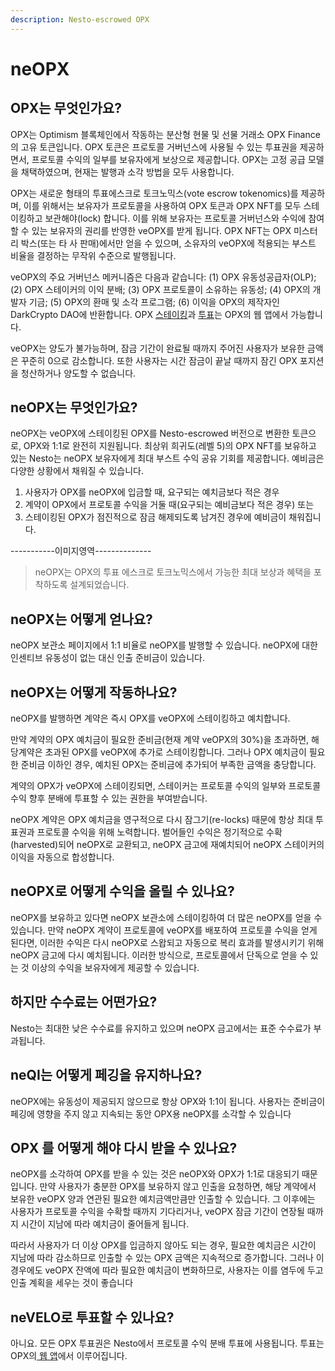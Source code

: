 ```yaml
---
description: Nesto-escrowed OPX
---
```


# neOPX

## OPX는 무엇인가요?

OPX는 Optimism 블록체인에서 작동하는 분산형 현물 및 선물 거래소 OPX Finance의 고유 토큰입니다. OPX 토큰은 프로토콜 거버넌스에 사용될 수 있는 투표권을 제공하면서, 프로토콜 수익의 일부를 보유자에게 보상으로 제공합니다. OPX는 고정 공급 모델을 채택하였으며, 현재는 발행과 소각 방법을 모두 사용합니다.

OPX는 새로운 형태의 투표에스크로 토크노믹스(vote escrow tokenomics)를 제공하며, 이를 위해서는 보유자가 프로토콜을 사용하여 OPX 토큰과 OPX NFT를 모두 스테이킹하고 보관해야(lock) 합니다. 이를 위해 보유자는 프로토콜 거버넌스와 수익에 참여할 수 있는 보유자의 권리를 반영한 ​​veOPX를 받게 됩니다. OPX NFT는 OPX 미스터리 박스(또는 타 사 판매)에서만 얻을 수 있으며, 소유자의 veOPX에 적용되는 부스트 비율을 결정하는 무작위 수준으로 발행됩니다.

veOPX의 주요 거버넌스 메커니즘은 다음과 같습니다: (1) OPX 유동성공급자(OLP); (2) OPX 스테이커의 이익 분배; (3) OPX 프로토콜이 소유하는 유동성; (4) OPX의 개발자 기금; (5) OPX의 환매 및 소각 프로그램; (6) 이익을 OPX의 제작자인 DarkCrypto DAO에 반환합니다. OPX [스테이킹](https://www.opx.finance/#/stake)과 [투표](https://www.opx.finance/#/vote)는 OPX의 웹 앱에서 가능합니다.

veOPX는 양도가 불가능하며, 잠금 기간이 완료될 때까지 주어진 사용자가 보유한 금액은 꾸준히 0으로 감소합니다. 또한 사용자는 시간 잠금이 끝날 때까지 잠긴 OPX 포지션을 청산하거나 양도할 수 없습니다.

## neOPX는 무엇인가요?

neOPX는 veOPX에 스테이킹된 OPX를 Nesto-escrowed 버전으로 변환한 토큰으로, OPX와 1:1로 완전히 지원됩니다. 최상위 희귀도(레벨 5)의 OPX NFT를 보유하고 있는 Nesto는 neOPX 보유자에게 최대 부스트 수익 공유 기회를 제공합니다. 예비금은 다양한 상황에서 채워질 수 있습니다.&#x20;

1. 사용자가 OPX를 neOPX에 입금할 때, 요구되는 예치금보다 적은 경우
2. 계약이 OPX에서 프로토콜 수익을 거둘 때(요구되는 예비금보다 적은 경우) 또는
3. 스테이킹된 OPX가 점진적으로 잠금 해제되도록 남겨진 경우에 예비금이 채워집니다.

\-----------이미지영역--------------

> neOPX는 OPX의 투표 에스크로 토크노믹스에서 가능한 최대 보상과 혜택을 포착하도록 설계되었습니다.

## neOPX는 어떻게 얻나요?

neOPX 보관소 페이지에서 1:1 비율로 neOPX를 발행할 수 있습니다. neOPX에 대한 인센티브 유동성이 없는 대신 인출 준비금이 있습니다.

## neOPX는 어떻게 작동하나요?

neOPX를 발행하면 계약은 즉시 OPX를 veOPX에 스테이킹하고 예치합니다.&#x20;

만약 계약의 OPX 예치금이 필요한 준비금(현재 계약 veOPX의 30%)을 초과하면, 해당계약은 초과된 OPX를 veOPX에 추가로 스테이킹합니다. 그러나 OPX 예치금이 필요한 준비금 이하인 경우, 예치된 OPX는 준비금에 추가되어 부족한 금액을 충당합니다.

계약의 OPX가 veOPX에 스테이킹되면, 스테이커는 프로토콜 수익의 일부와 프로토콜 수익 향후 분배에 투표할 수 있는 권한을 부여받습니다.&#x20;

neOPX 계약은 OPX 예치금을 영구적으로 다시 잠그기(re-locks) 때문에 항상 최대 투표권과 프로토콜 수익을 위해 노력합니다. 벌어들인 수익은 정기적으로 수확(harvested)되어 neOPX로 교환되고, neOPX 금고에 재예치되어 neOPX 스테이커의 이익을 자동으로 합성합니다.

## neOPX로 어떻게 수익을 올릴 수 있나요?

neOPX를 보유하고 있다면 neOPX 보관소에 스테이킹하여 더 많은 neOPX를 얻을 수 있습니다. 만약 neOPX 계약이 프로토콜에 veOPX를 배포하여 프로토콜 수익을 얻게 된다면, 이러한 수익은 다시 neOPX로 스왑되고 자동으로 복리 효과를 발생시키기 위해 neOPX 금고에 다시 예치됩니다. 이러한 방식으로, 프로토콜에서 단독으로 얻을 수 있는 것 이상의 수익을 보유자에게 제공할 수 있습니다.

## 하지만 수수료는 어떤가요?

Nesto는 최대한 낮은 수수료를 유지하고 있으며 neOPX 금고에서는 표준 수수료가 부과됩니다.

## neQI는 어떻게 페깅을 유지하나요?

neOPX에는 유동성이 제공되지 않으므로 항상 OPX와 1:1이 됩니다. 사용자는 준비금이 페깅에 영향을 주지 않고 지속되는 동안 OPX용 neOPX를 소각할 수 있습니다

## OPX 를 어떻게 해야 다시 받을 수 있나요?

neOPX를 소각하여 OPX를 받을 수 있는 것은 neOPX와 OPX가 1:1로 대응되기 때문입니다. 만약 사용자가 충분한 OPX를 보유하지 않고 인출을 요청하면, 해당 계약에서 보유한 veOPX 양과 연관된 필요한 예치금액만큼만 인출할 수 있습니다. 그 이후에는 사용자가 프로토콜 수익을 수확할 때까지 기다리거나, veOPX 잠금 기간이 연장될 때까지 시간이 지남에 따라 예치금이 줄어들게 됩니다.

따라서 사용자가 더 이상 OPX를 입금하지 않아도 되는 경우, 필요한 예치금은 시간이 지남에 따라 감소하므로 인출할 수 있는 OPX 금액은 지속적으로 증가합니다. 그러나 이 경우에도 veOPX 잔액에 따라 필요한 예치금이 변화하므로, 사용자는 이를 염두에 두고 인출 계획을 세우는 것이 좋습니다

## neVELO로 투표할 수 있나요?

아니요. 모든 OPX 투표권은 Nesto에서 프로토콜 수익 분배 투표에 사용됩니다. 투표는 OPX의[ 웹 앱](https://www.opx.finance/#/vote)에서 이루어집니다.

